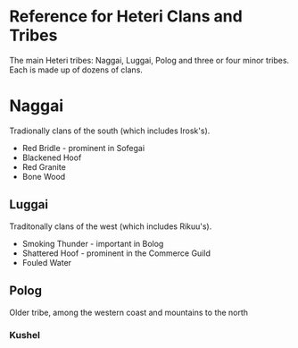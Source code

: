 # Reference for Heteri Clans and Tribes

The main Heteri tribes: Naggai, Luggai, Polog and three or four minor tribes. Each is made up of dozens of clans. 

# Naggai
Tradionally clans of the south (which includes Irosk's). 
* Red Bridle - prominent in Sofegai
* Blackened Hoof 
* Red Granite 
* Bone Wood 

## Luggai 
Traditonally clans of the west (which includes Rikuu's).
* Smoking Thunder - important in Bolog
* Shattered Hoof - prominent in the Commerce Guild
* Fouled Water


## Polog
Older tribe, among the western coast and mountains to the north 


### Kushel
